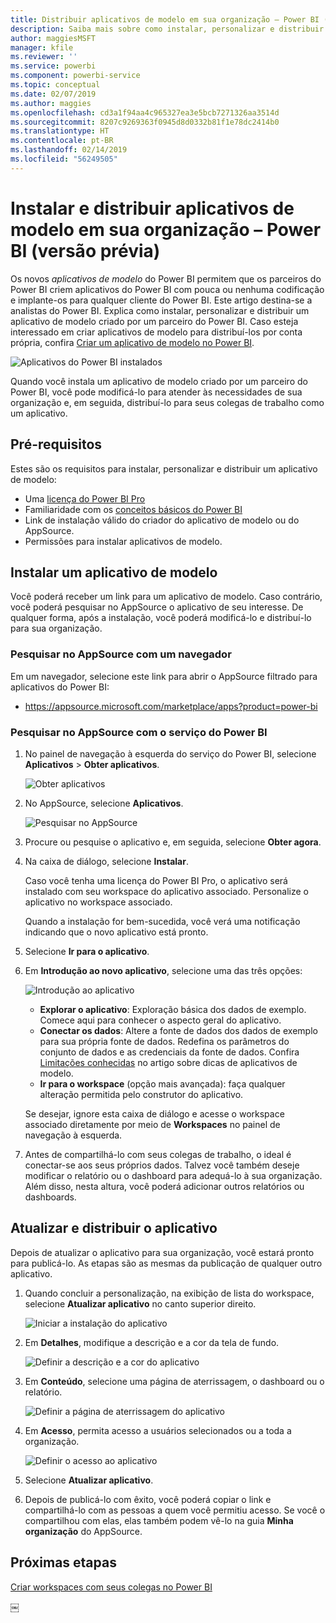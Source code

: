 ```yaml
---
title: Distribuir aplicativos de modelo em sua organização – Power BI (versão prévia)
description: Saiba mais sobre como instalar, personalizar e distribuir aplicativos de modelo em sua organização no Power BI.
author: maggiesMSFT
manager: kfile
ms.reviewer: ''
ms.service: powerbi
ms.component: powerbi-service
ms.topic: conceptual
ms.date: 02/07/2019
ms.author: maggies
ms.openlocfilehash: cd3a1f94aa4c965327ea3e5bcb7271326aa3514d
ms.sourcegitcommit: 8207c9269363f0945d8d0332b81f1e78dc2414b0
ms.translationtype: HT
ms.contentlocale: pt-BR
ms.lasthandoff: 02/14/2019
ms.locfileid: "56249505"
---
```

# <a name="install-and-distribute-template-apps-in-your-organization---power-bi-preview"></a>Instalar e distribuir aplicativos de modelo em sua organização – Power BI (versão prévia)

Os novos *aplicativos de modelo* do Power BI permitem que os parceiros do Power BI criem aplicativos do Power BI com pouca ou nenhuma codificação e implante-os para qualquer cliente do Power BI. Este artigo destina-se a analistas do Power BI. Explica como instalar, personalizar e distribuir um aplicativo de modelo criado por um parceiro do Power BI. Caso esteja interessado em criar aplicativos de modelo para distribuí-los por conta própria, confira [Criar um aplicativo de modelo no Power BI](service-template-apps-create.md).

![Aplicativos do Power BI instalados](media/service-template-apps-install-distribute/power-bi-get-apps.png)

Quando você instala um aplicativo de modelo criado por um parceiro do Power BI, você pode modificá-lo para atender às necessidades de sua organização e, em seguida, distribuí-lo para seus colegas de trabalho como um aplicativo.  

## <a name="prerequisites"></a>Pré-requisitos  

Estes são os requisitos para instalar, personalizar e distribuir um aplicativo de modelo:  

- Uma [licença do Power BI Pro](service-self-service-signup-for-power-bi.md)
- Familiaridade com os [conceitos básicos do Power BI ](service-basic-concepts.md)
- Link de instalação válido do criador do aplicativo de modelo ou do AppSource. 
- Permissões para instalar aplicativos de modelo. 

## <a name="install-a-template-app"></a>Instalar um aplicativo de modelo

Você poderá receber um link para um aplicativo de modelo. Caso contrário, você poderá pesquisar no AppSource o aplicativo de seu interesse. De qualquer forma, após a instalação, você poderá modificá-lo e distribuí-lo para sua organização.

### <a name="search-appsource-from-a-browser"></a>Pesquisar no AppSource com um navegador

Em um navegador, selecione este link para abrir o AppSource filtrado para aplicativos do Power BI:

- https://appsource.microsoft.com/marketplace/apps?product=power-bi

### <a name="search-appsource-from-the-power-bi-service"></a>Pesquisar no AppSource com o serviço do Power BI

1. No painel de navegação à esquerda do serviço do Power BI, selecione **Aplicativos** > **Obter aplicativos**.

    ![Obter aplicativos](media/service-template-apps-install-distribute/power-bi-get-apps-arrow.png)

2. No AppSource, selecione **Aplicativos**.

    ![Pesquisar no AppSource](media/service-template-apps-install-distribute/power-bi-appsource.png)

3. Procure ou pesquise o aplicativo e, em seguida, selecione **Obter agora**.

2. Na caixa de diálogo, selecione **Instalar**.

    Caso você tenha uma licença do Power BI Pro, o aplicativo será instalado com seu workspace do aplicativo associado. Personalize o aplicativo no workspace associado.

    Quando a instalação for bem-sucedida, você verá uma notificação indicando que o novo aplicativo está pronto. 

3. Selecione **Ir para o aplicativo**.
4. Em **Introdução ao novo aplicativo**, selecione uma das três opções:

    ![Introdução ao aplicativo](media/service-template-apps-create/power-bi-template-app-get-started.png)

    - **Explorar o aplicativo**: Exploração básica dos dados de exemplo. Comece aqui para conhecer o aspecto geral do aplicativo. 
    - **Conectar os dados**: Altere a fonte de dados dos dados de exemplo para sua própria fonte de dados. Redefina os parâmetros do conjunto de dados e as credenciais da fonte de dados. Confira [Limitações conhecidas](service-template-apps-tips.md#known-limitations) no artigo sobre dicas de aplicativos de modelo. 
    - **Ir para o workspace** (opção mais avançada): faça qualquer alteração permitida pelo construtor do aplicativo.

    Se desejar, ignore esta caixa de diálogo e acesse o workspace associado diretamente por meio de **Workspaces** no painel de navegação à esquerda.   
 
5. Antes de compartilhá-lo com seus colegas de trabalho, o ideal é conectar-se aos seus próprios dados. Talvez você também deseje modificar o relatório ou o dashboard para adequá-lo à sua organização. Além disso, nesta altura, você poderá adicionar outros relatórios ou dashboards.

## <a name="update-and-distribute-the-app"></a>Atualizar e distribuir o aplicativo

Depois de atualizar o aplicativo para sua organização, você estará pronto para publicá-lo. As etapas são as mesmas da publicação de qualquer outro aplicativo. 

1. Quando concluir a personalização, na exibição de lista do workspace, selecione **Atualizar aplicativo** no canto superior direito.  

    ![Iniciar a instalação do aplicativo](media/service-template-apps-install-distribute/power-bi-start-install-app.png)

2. Em **Detalhes**, modifique a descrição e a cor da tela de fundo.

   ![Definir a descrição e a cor do aplicativo](media/service-template-apps-install-distribute/power-bi-install-app-details.png)

3. Em **Conteúdo**, selecione uma página de aterrissagem, o dashboard ou o relatório.

   ![Definir a página de aterrissagem do aplicativo](media/service-template-apps-install-distribute/power-bi-install-app-content.png)

4. Em **Acesso**, permita acesso a usuários selecionados ou a toda a organização.  

   ![Definir o acesso ao aplicativo](media/service-template-apps-install-distribute/power-bi-install-access.png)

5. Selecione **Atualizar aplicativo**. 

6. Depois de publicá-lo com êxito, você poderá copiar o link e compartilhá-lo com as pessoas a quem você permitiu acesso. Se você o compartilhou com elas, elas também podem vê-lo na guia **Minha organização** do AppSource.

## <a name="next-steps"></a>Próximas etapas 

[Criar workspaces com seus colegas no Power BI](service-create-workspaces.md)





￼ 

 
